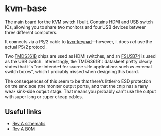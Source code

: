 # kvm-base
The main board for the KVM switch I built. Contains HDMI and USB switch ICs, allowing you to share two monitors and four USB devices between three different computers.

It connects via a PS/2 cable to [kvm-keypad](https://github.com/thatoddmailbox/kvm-keypad)&mdash;however, it does _not_ use the actual PS/2 protocol.

Two [TMDS361B](https://www.ti.com/lit/ds/symlink/tmds361b.pdf) chips are used as HDMI switches, and an [FSUSB74](https://www.onsemi.com/pub/Collateral/FSUSB74-D.pdf) is used as the USB switch. Interestingly, the TMDS361B's datasheet pretty clearly states that it's "not intended for source side applications such as external switch boxes", which I probably missed when designing this board.

The consequences of this seem to be that there's little/no ESD protection on the sink side (the monitor output ports), and that the chip has a fairly weak sink-side output stage. That means you probably can't use the output with super long or super cheap cables.

## Useful links
* [Rev A schematic](./mfg/revA/kvm-base.pdf)
* [Rev A BOM](./mfg/revA/kvm-base.csv)